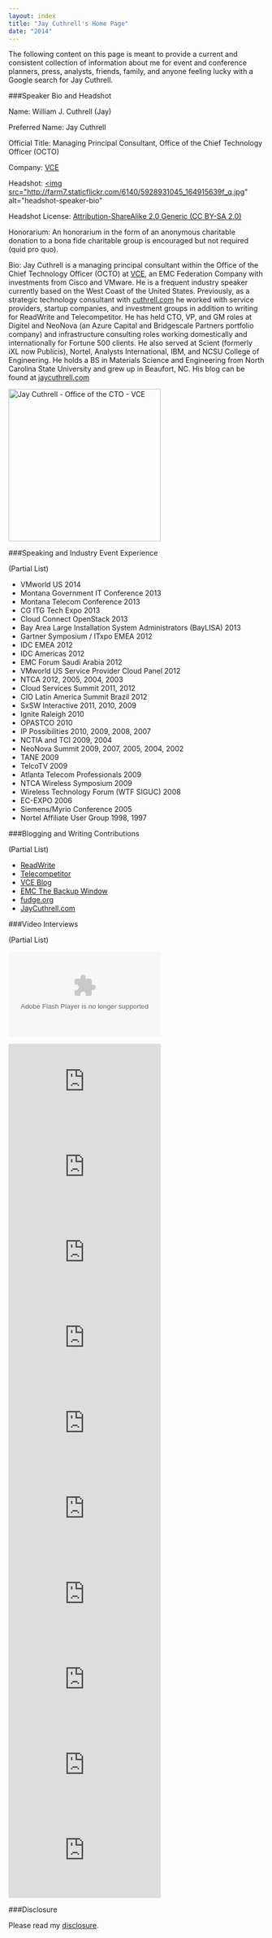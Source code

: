 ```yaml
---
layout: index
title: "Jay Cuthrell's Home Page"
date: "2014"
---
```


The following content on this page is meant to provide a current and consistent collection of information about me for event and conference planners, press, analysts, friends, family, and anyone feeling lucky with a Google search for Jay Cuthrell.

###Speaker Bio and Headshot

Name: William J. Cuthrell (Jay)

Preferred Name: Jay Cuthrell

Official Title: Managing Principal Consultant, Office of the Chief Technology Officer (OCTO)

Company: [VCE](http://www.vce.com)

Headshot: <a href="http://www.flickr.com/photos/jcuthrell/5928931045/"><img src="http://farm7.staticflickr.com/6140/5928931045_164915639f_q.jpg" alt="headshot-speaker-bio"</a>

Headshot License:  <a href="http://creativecommons.org/licenses/by-sa/2.0/">Attribution-ShareAlike 2.0 Generic (CC BY-SA 2.0)</a>

Honorarium: An honorarium in the form of an anonymous charitable donation to a bona fide charitable group is encouraged but not required (quid pro quo).

Bio: Jay Cuthrell is a managing principal consultant within the Office of the Chief Technology Officer (OCTO) at <a href="http://vce.com">VCE</a>, an EMC Federation Company with investments from Cisco and VMware. He is a frequent industry speaker currently based on the West Coast of the United States. Previously, as a strategic technology consultant with <a href="http://cuthrell.com">cuthrell.com</a> he worked with service providers, startup companies, and investment groups in addition to writing for ReadWrite and Telecompetitor. He has held CTO, VP, and GM roles at Digitel and NeoNova (an Azure Capital and Bridgescale Partners portfolio company) and infrastructure consulting roles working domestically and internationally for Fortune 500 clients. He also served at Scient (formerly iXL now Publicis), Nortel, Analysts International, IBM, and NCSU College of Engineering. He holds a BS in Materials Science and Engineering from North Carolina State University and grew up in Beaufort, NC. His blog can be found at <a href="http://jaycuthrell.com">jaycuthrell.com</a>

<a href="https://www.flickr.com/photos/jcuthrell/8659223487" title="Jay Cuthrell - Office of the CTO - VCE by Jay Cuthrell, on Flickr"><img src="https://farm9.staticflickr.com/8109/8659223487_9270927dbe.jpg" width="300" alt="Jay Cuthrell - Office of the CTO - VCE"></a>


###Speaking and Industry Event Experience

(Partial List)

- VMworld US 2014
- Montana Government IT Conference 2013
- Montana Telecom Conference 2013
- CG ITG Tech Expo 2013
- Cloud Connect OpenStack 2013
- Bay Area Large Installation System Administrators (BayLISA) 2013
- Gartner Symposium / ITxpo EMEA 2012
- IDC EMEA 2012
- IDC Americas 2012
- EMC Forum Saudi Arabia 2012
- VMworld US Service Provider Cloud Panel 2012
- NTCA 2012, 2005, 2004, 2003
- Cloud Services Summit 2011, 2012
- CIO Latin America Summit Brazil 2012
- SxSW Interactive 2011, 2010, 2009
- Ignite Raleigh 2010
- OPASTCO 2010
- IP Possibilities 2010, 2009, 2008, 2007
- NCTIA and TCI 2009, 2004
- NeoNova Summit 2009, 2007, 2005, 2004, 2002
- TANE 2009
- TelcoTV 2009
- Atlanta Telecom Professionals 2009
- NTCA Wireless Symposium 2009
- Wireless Technology Forum (WTF SIGUC) 2008
- EC-EXPO 2006
- Siemens/Myrio Conference 2005
- Nortel Affiliate User Group 1998, 1997

###Blogging and Writing Contributions

(Partial List)

- <a href="http://readwrite.com/author/jay-cuthrell">ReadWrite</a>
- <a href="http://www.telecompetitor.com/author/jcuthrell/">Telecompetitor</a>
- <a href="http://blog.vce.com/author/jay.cuthrell/">VCE Blog</a>
- <a href="http://thebackupwindow.emc.com/author/jay_cuthrell/">EMC The Backup Window</a>
- <a href="http://fudge.org">fudge.org</a>
- <a href="http://jaycuthrell.com/blog">JayCuthrell.com</a> 

###Video Interviews

(Partial List)

<object id="flashObj" width="300" height="168" classid="clsid:D27CDB6E-AE6D-11cf-96B8-444553540000" codebase="http://download.macromedia.com/pub/shockwave/cabs/flash/swflash.cab#version=9,0,47,0"><param name="movie" value="http://c.brightcove.com/services/viewer/federated_f9?isVid=1&isUI=1" /><param name="bgcolor" value="#FFFFFF" /><param name="flashVars" value="videoId=2686991989001&playerID=697237073001&playerKey=AQ~~,AAAAoc2nJVE~,yIQzUe15OpK8DPqNdDHWjOS2ou8Oj6Om&domain=embed&dynamicStreaming=true&autoStart=false" /><param name="base" value="http://admin.brightcove.com" /><param name="seamlesstabbing" value="false" /><param name="allowFullScreen" value="true" /><param name="swLiveConnect" value="true" /><param name="allowScriptAccess" value="always" /><embed src="http://c.brightcove.com/services/viewer/federated_f9?isVid=1&isUI=1" bgcolor="#FFFFFF" flashVars="videoId=2686991989001&playerID=697237073001&playerKey=AQ~~,AAAAoc2nJVE~,yIQzUe15OpK8DPqNdDHWjOS2ou8Oj6Om&domain=embed&dynamicStreaming=true&autoStart=false" base="http://admin.brightcove.com" name="flashObj" width="300" height="168" seamlesstabbing="false" type="application/x-shockwave-flash" allowFullScreen="true" allowScriptAccess="always" swLiveConnect="true" pluginspage="http://www.macromedia.com/shockwave/download/index.cgi?P1_Prod_Version=ShockwaveFlash"></embed></object>

<iframe width="300" height="168" src="http://www.youtube.com/embed/rwQZ_czEN6g" frameborder="0" allowfullscreen></iframe>

<iframe width="300" height="168" src="http://www.youtube.com/embed/FkoV41C4kzA" frameborder="0" allowfullscreen></iframe>

<iframe width="300" height="168" src="http://www.youtube.com/embed/RUz-9nJn9ak" frameborder="0" allowfullscreen></iframe>

<iframe width="300" height="168" src="http://www.youtube.com/embed/J2vUR53qE4k" frameborder="0" allowfullscreen></iframe>

<iframe width="300" height="168" src="http://www.youtube.com/embed/uM6tftT1Ws4" frameborder="0" allowfullscreen></iframe>

<iframe width="300" height="168" src="http://www.youtube.com/embed/SibtV9pAxWM" frameborder="0" allowfullscreen></iframe>

<iframe width="300" height="168" src="http://www.youtube.com/embed/YddLdU6q9io" frameborder="0" allowfullscreen></iframe>

<iframe width="300" height="168" src="http://www.youtube.com/embed/1wodHvYjlBU" frameborder="0" allowfullscreen></iframe>

<iframe width="300" height="168" src="http://www.youtube.com/embed/Jpjn6mJNBqA" frameborder="0" allowfullscreen></iframe>

<iframe width="300" height="168" src="http://www.youtube.com/embed/YCbAh5hx31U" frameborder="0" allowfullscreen></iframe>

###Disclosure

Please read my <a href="http://fudge.org/disclosure">disclosure</a>.
